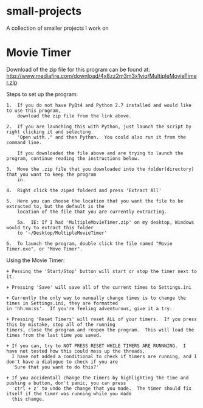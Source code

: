 small-projects
==============

A collection of smaller projects I work on

Movie Timer
===========
Download of the zip file for this program can be found at:
http://www.mediafire.com/download/4x8zz2m3m3x1yiq/MultipleMovieTimer.zip

Steps to set up the program:
    
    1.  If you do not have PyQt4 and Python 2.7 installed and would like to use this program,
        download the zip file from the link above.
    
    2.  If you are launching this with Python, just launch the script by right clicking it and selecting
        'Open with.." and then Python.  You could also run it from the command line.
        
        If you downloaded the file above and are trying to launch the program, continue reading the instructions below.
        
    3.  Move the .zip file that you downloaded into the folder(directory) that you want to keep the program
        in.
    
    4.  Right click the ziped folderd and press 'Extract All'
    
    5.  Here you can choose the location that you want the file to be extracted to, but the default is the
        location of the file that you are currently extracting.
        
        5a.  IE: If I had 'MultipleMovieTimer.zip' on my desktop, Windows would try to extract this folder
        to '~/Desktop/MultipleMovieTimer'
    
    6.  To launch the program, double click the file named "Movie Timer.exe", or "Move Timer".
    
Using the Movie Timer:
    
    + Pessing the 'Start/Stop' button will start or stop the timer next to it.
    
    + Pressing 'Save' will save all of the current times to Settings.ini
    
    + Currently the only way to manually change times is to change the times in Settings.ini, they are formatted
    in 'hh:mm:ss'.  If you're feeling adventurous, give it a try.
    
    + Pressing 'Reset Timers' will reset ALL of your timers.  If you press this by mistake, stop all of the running
    timers, close the program and reopen the program.  This will load the times from the last time you saved.
    
    + If you can, try to NOT PRESS RESET WHILE TIMERS ARE RUNNNING.  I have not tested how this could mess up the threads,
      I have not added a conditional to check if timers are running, and I don't have a dialogue to check if you are
      'Sure that you want to do this?'
      
    + If you accidentall change the timers by highlighting the time and pushing a button, don't panic, you can press
      'ctrl + z' to undo the change that you made.  The timer should fix itself if the timer was running while you made
      this change.
